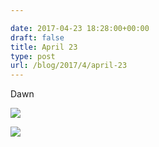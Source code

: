 ```yaml
---

date: 2017-04-23 18:28:00+00:00
draft: false
title: April 23
type: post
url: /blog/2017/4/april-23
---
```


Dawn



  
![](/images/2017-04-23-20174april-23/IMG_0959.jpg)

  

  
![](/images/2017-04-23-20174april-23/IMG_0957.jpg)

  


